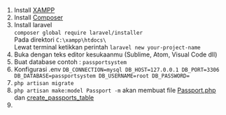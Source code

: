 1. Install [XAMPP](https://www.apachefriends.org/download.html)  
2. Install [Composer](https://getcomposer.org/download/)  
3. Install laravel  
`` composer global require laravel/installer ``  
Pada direktori ``C:\xampp\htdocs\``  
Lewat terminal ketikkan perintah ``laravel new your-project-name``
4. Buka dengan teks editor kesukaanmu (Sublime, Atom, Visual Code dll)
5. Buat database contoh : ``passportsystem``
6. Konfigurasi .env 
``DB_CONNECTION=mysql
DB_HOST=127.0.0.1
DB_PORT=3306
DB_DATABASE=passportsystem
DB_USERNAME=root
DB_PASSWORD= 
``
7. ``php artisan migrate``
8. ``php artisan make:model Passport -m`` akan membuat file [Passport.php](database\migrations\2018_12_11_133435_create_passports_table.php) dan [create_passports_table](app\Passport.php)
9. 